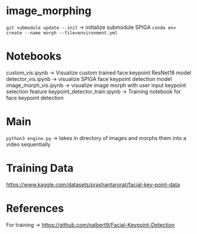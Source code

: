 # image_morphing
`git submodule update --init` -> initialize submodule SPIGA
`conda env create --name morph --file=environment.yml`

# Notebooks
custom_vis.ipynb -> Visualize custom trained face keypoint ResNet18 model
detector_vis.ipynb -> visualize SPIGA face keypoint detection model
image_morph_vis.ipynb -> visualize image morph with user input keypoint selection feature
keypoint_detector_train.ipynb -> Training notebook for face keypoint detection

# Main
`python3 engine.py` -> takes in directory of images and morphs them into a video sequentially

# Training Data
https://www.kaggle.com/datasets/prashantarorat/facial-key-point-data

# References
For training -> https://github.com/nalbert9/Facial-Keypoint-Detection
